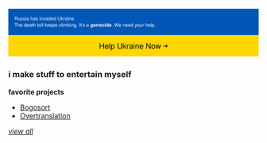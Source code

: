 [![Stand With Ukraine](https://raw.githubusercontent.com/vshymanskyy/StandWithUkraine/main/banner2-direct.svg)](https://stand-with-ukraine.pp.ua)

### i make stuff to entertain myself
**favorite projects**
- [Bogosort](https://bogo.the0show.com)
- [Overtranslation](https://overtranslation.the0show.com)

[*view all*](https://the0show.com/projects)
